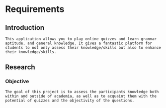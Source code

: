 # Requirements

## Introduction

    This application allows you to play online quizzes and learn grammar aptitude, and general knowledge. It gives a fantastic platform for students to not only assess their knowledge/skills but also to enhance their knowledge/skills.

## Research
### Objective
    The goal of this project is to assess the participants knowledge both within and outside of academia, as well as to acquaint them with the potential of quizzes and the objectivity of the questions.